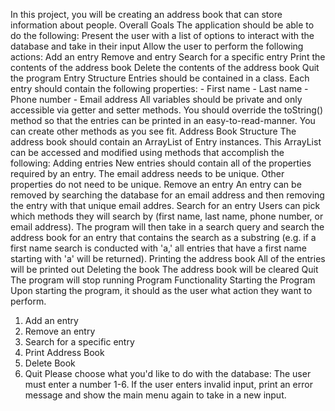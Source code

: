 In this project, you will be creating an address book that can store information about people.
Overall Goals
The application should be able to do the following:
Present the user with a list of options to interact with the database and take in their input
Allow the user to perform the following actions:
Add an entry
Remove and entry
Search for a specific entry
Print the contents of the address book
Delete the contents of the address book
Quit the program
Entry Structure
Entries should be contained in a class. Each entry should contain the following properties: - First name - Last name - Phone number - Email address All variables
should be private and only accessible via getter and setter methods.
You should override the toString() method so that the entries can be printed in an easy-to-read-manner.
You can create other methods as you see fit.
Address Book Structure
The address book should contain an ArrayList of Entry instances. This ArrayList can be accessed and modified using methods that accomplish the following:
Adding entries
New entries should contain all of the properties required by an entry. The email address needs to be unique. Other properties do not need to be unique.
Remove an entry
An entry can be removed by searching the database for an email address and then removing the entry with that unique email addres.
Search for an entry
Users can pick which methods they will search by (first name, last name, phone number, or email address). The program will then take in a search query
and search the address book for an entry that contains the search as a substring (e.g. if a first name search is conducted with 'a,' all entries that have a
first name starting with 'a' will be returned).
Printing the address book
All of the entries will be printed out
Deleting the book
The address book will be cleared
Quit
The program will stop running
Program Functionality
Starting the Program
Upon starting the program, it should as the user what action they want to perform.
1) Add an entry
2) Remove an entry
3) Search for a specific entry
4) Print Address Book
5) Delete Book
6) Quit
Please choose what you'd like to do with the database:
The user must enter a number 1-6. If the user enters invalid input, print an error message and show the main menu again to take in a new input.

